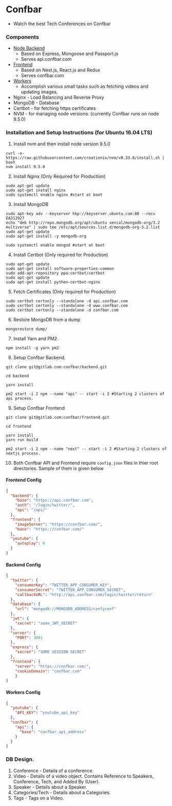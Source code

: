 # Confbar

- Watch the best Tech Conferences on Confbar

### Components
- [Node Backend](https://gitlab.com/confbar/backend)
  - Based on Express, Mongoose and Passport.js
  - Serves api.confbar.com
- [Frontend](https://gitlab.com/confbar/frontend)
  - Based on Next.js, React.js and Redux
  - Serves confbar.com
- [Workers](https://gitlab.com/confbar/workers)
  - Accomplish various small tasks such as fetching videos and updating images.
- Nginx - Load Balancing and Reverse Proxy
- MongoDB - Database
- Certbot - for fetching https certificates
- NVM - for managing node versions. (currently Confbar runs on node 9.5.0)

### Installation and Setup Instructions (for Ubuntu 16.04 LTS)
1. Install nvm and then install node version 9.5.0

```
curl -o- https://raw.githubusercontent.com/creationix/nvm/v0.33.8/install.sh | bash
nvm install 9.5.0
```

2. Install Nginx (Only Required for Production)

```
sudo apt-get update
sudo apt-get install nginx
sudo systemctl enable nginx #start at boot

```

3. Install MongoDB

```
sudo apt-key adv --keyserver hkp://keyserver.ubuntu.com:80 --recv EA312927
echo "deb http://repo.mongodb.org/apt/ubuntu xenial/mongodb-org/3.2 multiverse" | sudo tee /etc/apt/sources.list.d/mongodb-org-3.2.list
sudo apt-get update
sudo apt-get install -y mongodb-org

sudo systemctl enable mongod #start at boot
```

4. Install Certbot (Only required for Production)

```
sudo apt-get update
sudo apt-get install software-properties-common
sudo add-apt-repository ppa:certbot/certbot
sudo apt-get update
sudo apt-get install python-certbot-nginx 

```

5. Fetch Certificates (Only required for Production)

```
sudo certbot certonly --standalone -d api.confbar.com
sudo certbot certonly --standalone -d www.confbar.com
sudo certbot certonly --standalone -d confbar.com
```

6. Restore MongoDB from  a dump

```
mongorestore dump/
```

7. Install Yarn and PM2.

```
npm install -g yarn pm2
``` 

8. Setup Confbar Backend.

```
git clone git@gitlab.com:confbar/backend.git

cd backend

yarn install

pm2 start -i 2 npm --name "api" -- start -i 2 #Starting 2 clusters of api process.

```

9. Setup Confbar Frontend

```
git clone git@gitlab.com:confbar/frontend.git

cd frontend

yarn install
yarn run build

pm2 start -i 2 npm --name "next" -- start -i 2 #Starting 2 clusters of nextjs process.
```

10. Both Confbar API and Frontend require `config.json` files in thier root directories. Sample of them is given below


#### Frontend Config

```json
{
  "backend": {
    "base": "https://api.confbar.com",
    "auth": "/login/twitter/",
    "api": "/api/"
  },
  "frontend": {
    "imageServer": "https://confbar.com/",
    "base": "https://confbar.com/"
  },
  "youtube": {
    "autoplay": 0
  }
}

```

#### Backend Config
```json
{
  "twitter": {
    "consumerKey": "TWITTER_APP_CONSUMER_KEY",
    "consumerSecret": "TWITTER_APP_CONSUMER_SECRET",
    "callbackURL": "http://api.confbar.com/login/twitter/return"
  },
  "database": {
    "url": "mongodb://MONGODB_ADDRESS/confyconf"
  },
  "jwt": {
    "secret": "some_JWT_SECRET"
  },
  "server": {
    "PORT": 3001
  },
  "express": {
    "secret": "SOME SESSION SECRET"
  },
  "frontend": {
    "server": "https://confbar.com/",
    "cookieDomain": "confbar.com"
    }
}
```

#### Workers Config

```json
{
  "youtube": {
    "API_KEY": "youtube_api_key"
  },
  "confbar": {
    "api": {
      "base": "confbar_api_address"
    }
  }
}

```

### DB Design.

1. Conference - Details of a conference.
2. Video - Details of a video object. Contains Reference to Speakers, Conference, Tech, and Added By (User).
3. Speaker - Details about a Speaker.
4. Categories/Tech - Details about a Categories.
5. Tags - Tags on a Video.
